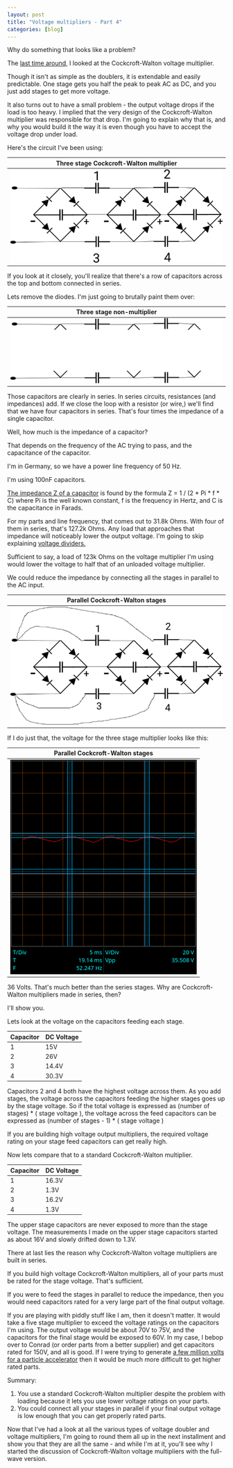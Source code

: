 ```yaml
---
layout: post
title: "Voltage multipliers - Part 4"
categories: [blog]
--- 
```

 
Why do something that looks like a problem?

The [last time around,](diode-capacitors-volts-pt3) I looked at the Cockcroft-Walton voltage multiplier.

Though it isn't as simple as the doublers, it is extendable and easily predictable.  One stage gets you half the peak to peak AC as DC, and you just add stages to get more voltage.

It also turns out to have a small problem - the output voltage drops if the load is too heavy.  I implied that the very design of the Cockcroft-Walton multiplier was responsible for that drop.  I'm going to explain why that is, and why you would build it the way it is even though you have to accept the voltage drop under load.

Here's the circuit I've been using:

|Three stage Cockcroft-Walton multiplier|
|-------------------------------------|
|![Three stage Cockcroft-Walton multiplier](/assets/voltage_multiplier/cockcroftwalton3.png)|

If you look at it closely, you'll realize that there's a row of capacitors across the top and bottom connected in series.

Lets remove the diodes.  I'm just going to brutally paint them over:

|Three stage non-multiplier|
|-------------------------------------|
|![Three stage non-multiplier](/assets/voltage_multiplier/non-multiplier.png)|

Those capacitors are clearly in series.  In series circuits, resistances (and impedances) add.  If we close the loop with a resistor (or wire,) we'll find that we have four capacitors in series.  That's four times the impedance of a single capacitor.  

Well, how much is the impedance of a capacitor?

That depends on the frequency of the AC trying to pass, and the capacitance of the capacitor.  

I'm in Germany, so we have a power line frequency of 50 Hz.

I'm using 100nF capacitors. 

[The impedance Z of a capacitor](https://en.wikipedia.org/wiki/Electrical_impedance#Capacitor) is found by the formula Z = 1 / (2 * Pi * f * C) where Pi is the well known constant, f is the frequency in Hertz, and C is the capacitance in Farads.

For my parts and line frequency, that comes out to 31.8k Ohms.  With four of them in series, that's 127.2k Ohms.  Any load that approaches that impedance will noticeably lower the output voltage.  I'm going to skip explaining [voltage dividers.](https://en.wikipedia.org/wiki/Voltage_divider)  

Sufficient to say, a load of 123k Ohms on the voltage multiplier I'm using would lower the voltage to half that of an unloaded voltage multiplier.

We could reduce the impedance by connecting all the stages in parallel to the AC input.

|Parallel Cockcroft-Walton stages|
|--------------------------------|
|![Parallel Cockcroft-Walton stages](/assets/voltage_multiplier/parallelstages.png)|

If I do just that, the voltage for the three stage multiplier looks like this:

|Parallel Cockcroft-Walton stages|
|--------------------------------|
|![Parallel Cockcroft-Walton stages](/assets/voltage_multiplier/parallelstages_DC.png)|

36 Volts.  That's much better than the series stages.  Why are Cockcroft-Walton multipliers made in series, then?

I'll show you.

Lets look at the voltage on the capacitors feeding each stage.

|Capacitor|DC Voltage|
|---------|----------|
|1 | 15V|
|2 | 26V|
|3 | 14.4V|
|4 | 30.3V|

Capacitors 2 and 4 both have the highest voltage across them.  As you add stages, the voltage across the capacitors feeding the higher stages goes up by the stage voltage.  So if the total voltage is expressed as (number of stages) * ( stage voltage ), the voltage across the feed capacitors can be expressed as (number of stages - 1) * ( stage voltage )

If you are building high voltage output multipliers, the required voltage rating on your stage feed capacitors can get really high.

Now lets compare that to a standard Cockcroft-Walton multiplier.

|Capacitor|DC Voltage|
|---------|----------|
|1 | 16.3V|
|2 | 1.3V|
|3 | 16.2V|
|4 | 1.3V|

The upper stage capacitors are never exposed to more than the stage voltage.  The measurements I made on the upper stage capacitors started as about 16V and slowly drifted down to 1.3V.


There at last lies the reason why Cockcroft-Walton voltage multipliers are built in series.

If you build high voltage Cockcroft-Walton multipliers, all of your parts must be rated for the stage voltage.  That's sufficient.

If you were to feed the stages in parallel to reduce the impedance, then you would need capacitors rated for a very large part of the final output voltage.

If you are playing with piddly stuff like I am, then it doesn't matter.  It would take a five stage multiplier to exceed the voltage ratings on the capacitors I'm using.  The output voltage would be about 70V to 75V, and the capacitors for the final stage would be exposed to 60V.  In my case, I bebop over to Conrad (or order parts from a better supplier) and get capacitors rated for 150V, and all is good.  If I were trying to generate [a few million volts for a particle accelerator](https://en.wikipedia.org/wiki/Cockcroft%E2%80%93Walton_generator) then it would be much more difficult to get higher rated parts.

Summary:

1.  You use a standard Cockcroft-Walton multiplier despite the problem with loading because it lets you use lower voltage ratings on your parts.
2.  You could connect all your stages in parallel if your final output voltage is low enough that you can get properly rated parts.

Now that I've had a look at all the various types of voltage doubler and voltage multipliers, I'm going to round them all up in the next installment and show you that they are all the same - and while I'm at it, you'll see why I started the discussion of Cockcroft-Walton voltage multipliers with the full-wave version.









